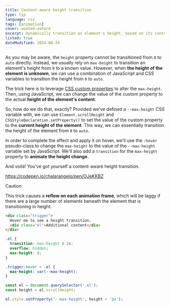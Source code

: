 ```yaml
---
title: Content-aware height transition
type: tip
language: css
tags: [animation]
cover: washed-ashore
excerpt: Dynamically transition an element's height, based on its content.
listed: true
dateModified: 2024-08-24
---
```


As you may be aware, the `height` property cannot be transitioned from `0` to `auto` directly. Instead, we usually rely on `max-height` to transition an element's height from `0` to a known value. However, when **the height of the element is unknown**, we can use a combination of JavaScript and CSS variables to transition the height from `0` to `auto`.

The trick here is to leverage [CSS custom properties](/css/s/variables) to alter the `max-height`. Then, using JavaScript, we can change the value of the custom property to the actual **height of the element's content**.

So, how do we do that, exactly? Provided we've defined a `--max-height` CSS variable with, we can use `Element.scrollHeight` and `CSSStyleDeclaration.setProperty()` to set the value of the custom property to the **current height of the element**. This way, we can essentially transition the height of the element from `0` to `auto`.

In order to complete the effect and apply it on hover, we'll use the `:hover` pseudo-class to change the `max-height` to the value of the `--max-height` variable set by JavaScript. We'll also add a `transition` for the `max-height` property to **animate the height change**.

And voilà! You've got yourself a content-aware height transition.

https://codepen.io/chalarangelo/pen/OJeKKBZ

> [!CAUTION]
>
> This trick causes a **reflow on each animation frame**, which will be laggy if there are a large number of elements beneath the element that is transitioning in height.

```html
<div class="trigger">
  Hover me to see a height transition.
  <div class="el">Additional content</div>
</div>
```

```css
.el {
  transition: max-height 0.3s;
  overflow: hidden;
  max-height: 0;
}

.trigger:hover > .el {
  max-height: var(--max-height);
}
```

```js
const el = document.querySelector('.el');
const height = el.scrollHeight;

el.style.setProperty('--max-height', height + 'px');
```
